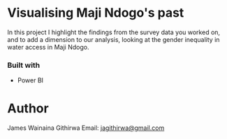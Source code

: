 # Visualising Maji Ndogo's past
In this project I highlight the findings from the survey data you worked on, and to add a dimension to
our analysis, looking at the gender inequality in water access in Maji Ndogo.

### Built with
- Power BI

# Author
James Wainaina Githirwa 
Email: jagithirwa@gmail.com
